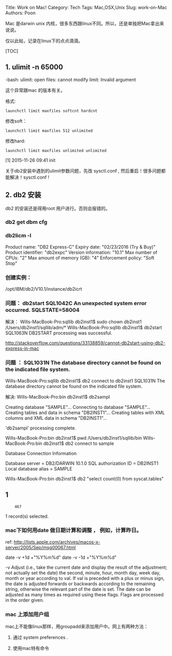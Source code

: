 Title: Work on Mac!
Category: Tech
Tags: Mac,OSX,Unix
Slug: work-on-Mac
Authors: Poon


Mac 是darwin unix 内核，很多东西跟linux不同。所以，还是单独把Mac拿出来说说。

仅以此帖，记录在linux下的点点滴滴。

[TOC]

## 1. ulimit -n 65000

 -bash: ulimit: open files: cannot modify limit: Invalid argument

 这个异常跟mac 的版本有关。

格式:

    launchctl limit maxfiles softcnt hardcnt

修改soft：

    launchctl limit maxfiles 512 unlimited

修改hard:

    launchctl limit maxfiles unlimited unlimited


[1] 2015-11-26 09:41 init 


关于db2安装中遇到的ulimit参数问题，先改 sysctl.conf , 然后重启！很多问题都能解决！sysctl.conf ! 

## 2. db2 安装

db2 的安装还是得用root 用户进行。否则会报错的。


### db2 get dbm cfg 


### db2licm -l
Product name:                     "DB2 Express-C"
Expiry date:                      "02/23/2016 (Try & Buy)"
Product identifier:               "db2expc"
Version information:              "10.1"
Max number of CPUs:               "2"
Max amount of memory (GB):        "4"
Enforcement policy:               "Soft Stop"

### 创建实例：

/opt/IBM/db2/V10.1/instance/db2icrt


### 问题： db2start SQL1042C An unexpected system error occurred. SQLSTATE=58004

解决：
Wills-MacBook-Pro:sqllib db2inst1$ sudo chown db2inst1 /Users/db2inst1/sqllib/adm/*
Wills-MacBook-Pro:sqllib db2inst1$ db2start
SQL1063N  DB2START processing was successful.

http://stackoverflow.com/questions/33138859/cannot-db2start-using-db2-express-in-mac


### 问题 ： SQL1031N  The database directory cannot be found on the indicated file system. 
Wills-MacBook-Pro:sqllib db2inst1$ db2 connect to db2inst1
SQL1031N  The database directory cannot be found on the indicated file system. 

解决:
 Wills-MacBook-Pro:bin db2inst1$ db2sampl 

  Creating database "SAMPLE"...
  Connecting to database "SAMPLE"...
  Creating tables and data in schema "DB2INST1"...
  Creating tables with XML columns and XML data in schema "DB2INST1"...

  'db2sampl' processing complete.

Wills-MacBook-Pro:bin db2inst1$ pwd
/Users/db2inst1/sqllib/bin
Wills-MacBook-Pro:bin db2inst1$ db2 connect to sample

   Database Connection Information

 Database server        = DB2/DARWIN 10.1.0
 SQL authorization ID   = DB2INST1
 Local database alias   = SAMPLE

Wills-MacBook-Pro:bin db2inst1$ db2 "select count(0) from syscat.tables"

1          
-----------
        467

  1 record(s) selected.



### mac下如何用date 做日期计算和调整 ， 例如，计算昨日。 

ref: http://lists.apple.com/archives/macos-x-server/2005/Sep/msg00067.html

date -v +1d +"%Y%m%d"
date -v -1d +"%Y%m%d"

-v      Adjust (i.e., take the current date and display the result of the adjustment; not actually set the date) the second, minute, hour, month day, week
             day, month or year according to val.  If val is preceded with a plus or minus sign, the date is adjusted forwards or backwards according to the
             remaining string, otherwise the relevant part of the date is set.  The date can be adjusted as many times as required using these flags.  Flags are
             processed in the order given.


### mac 上添加用户组

mac上不能像linux那样，用groupadd来添加用户中。网上有两种方法：

1. 通过 system preferences . 

2. 使用mac特有命令
